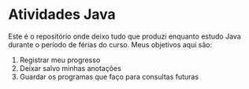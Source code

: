 # Atividades Java

Este é o repositório onde deixo tudo que produzi enquanto estudo Java durante o período de férias do curso.
Meus objetivos aqui são: 

1. Registrar meu progresso
1. Deixar salvo minhas anotações
2. Guardar os programas que faço para consultas futuras
